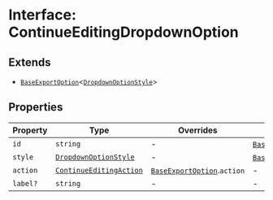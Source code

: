 # Interface: ContinueEditingDropdownOption

## Extends

- [`BaseExportOption`](../../export-config-types/interfaces/base-export-option.md)<[`DropdownOptionStyle`](../../export-config-types/interfaces/dropdown-option-style.md)\>

## Properties

| Property | Type | Overrides | Inherited from |
| ------ | ------ | ------ | ------ |
| `id` | `string` | - | [`BaseExportOption`](../../export-config-types/interfaces/base-export-option.md).`id` |
| `style` | [`DropdownOptionStyle`](../../export-config-types/interfaces/dropdown-option-style.md) | - | [`BaseExportOption`](../../export-config-types/interfaces/base-export-option.md).`style` |
| `action` | [`ContinueEditingAction`](../../export-config-types/type-aliases/continue-editing-action.md) | [`BaseExportOption`](../../export-config-types/interfaces/base-export-option.md).`action` | - |
| `label?` | `string` | - | - |
